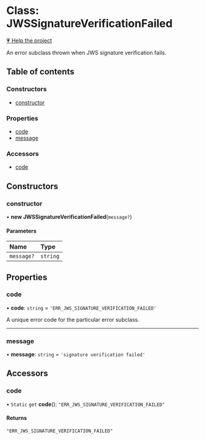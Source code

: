 # Class: JWSSignatureVerificationFailed

[💗 Help the project](https://github.com/sponsors/panva)

An error subclass thrown when JWS signature verification fails.

## Table of contents

### Constructors

- [constructor](util_errors.JWSSignatureVerificationFailed.md#constructor)

### Properties

- [code](util_errors.JWSSignatureVerificationFailed.md#code)
- [message](util_errors.JWSSignatureVerificationFailed.md#message)

### Accessors

- [code](util_errors.JWSSignatureVerificationFailed.md#code-1)

## Constructors

### constructor

• **new JWSSignatureVerificationFailed**(`message?`)

#### Parameters

| Name | Type |
| :------ | :------ |
| `message?` | `string` |

## Properties

### code

• **code**: `string` = `'ERR_JWS_SIGNATURE_VERIFICATION_FAILED'`

A unique error code for the particular error subclass.

___

### message

• **message**: `string` = `'signature verification failed'`

## Accessors

### code

• `Static` `get` **code**(): ``"ERR_JWS_SIGNATURE_VERIFICATION_FAILED"``

#### Returns

``"ERR_JWS_SIGNATURE_VERIFICATION_FAILED"``
